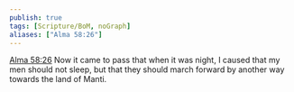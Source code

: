 ```yaml
---
publish: true
tags: [Scripture/BoM, noGraph]
aliases: ["Alma 58:26"]
---
```

[Alma 58:26](https://churchofjesuschrist.org/study/scriptures/bofm/alma/58?lang=eng&id=p26#p26) Now it came to pass that when it was night, I caused that my men should not sleep, but that they should march forward by another way towards the land of Manti.
